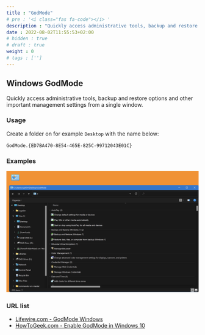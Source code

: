 ```yaml
---
title : "GodMode"
# pre : '<i class="fas fa-code"></i> '
description : "Quickly access administrative tools, backup and restore options and other important management settings from a single window."
date : 2022-08-02T11:55:53+02:00
# hidden : true
# draft : true
weight : 0
# tags : ['']
---
```


## Windows GodMode

Quickly access administrative tools, backup and restore options and other important management settings from a single window.

### Usage

Create a folder on for example `Desktop` with the name below:

```plain
GodMode.{ED7BA470-8E54-465E-825C-99712043E01C}
```

### Examples

![example](images/example1.png)

### URL list

* [Lifewire.com - GodMode Windows](https://www.lifewire.com/god-mode-windows-4154662)
* [HowToGeek.com - Enable GodMode in Windows 10](https://www.howtogeek.com/402458/enable-god-mode-in-windows-10/)
